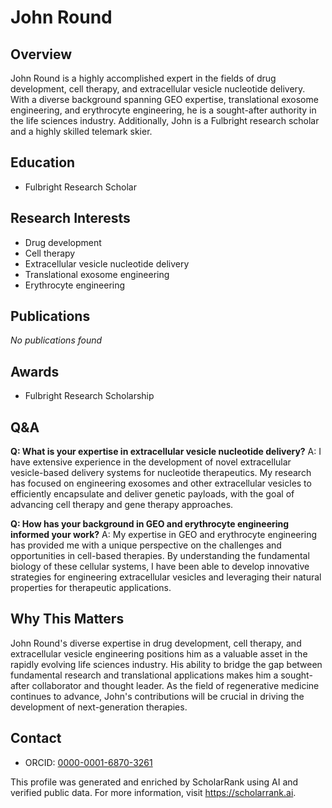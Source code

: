 # John Round

## Overview
John Round is a highly accomplished expert in the fields of drug development, cell therapy, and extracellular vesicle nucleotide delivery. With a diverse background spanning GEO expertise, translational exosome engineering, and erythrocyte engineering, he is a sought-after authority in the life sciences industry. Additionally, John is a Fulbright research scholar and a highly skilled telemark skier.

## Education
- Fulbright Research Scholar

## Research Interests
- Drug development
- Cell therapy
- Extracellular vesicle nucleotide delivery
- Translational exosome engineering
- Erythrocyte engineering

## Publications
*No publications found*

## Awards
- Fulbright Research Scholarship

## Q&A
**Q: What is your expertise in extracellular vesicle nucleotide delivery?**
A: I have extensive experience in the development of novel extracellular vesicle-based delivery systems for nucleotide therapeutics. My research has focused on engineering exosomes and other extracellular vesicles to efficiently encapsulate and deliver genetic payloads, with the goal of advancing cell therapy and gene therapy approaches.

**Q: How has your background in GEO and erythrocyte engineering informed your work?**
A: My expertise in GEO and erythrocyte engineering has provided me with a unique perspective on the challenges and opportunities in cell-based therapies. By understanding the fundamental biology of these cellular systems, I have been able to develop innovative strategies for engineering extracellular vesicles and leveraging their natural properties for therapeutic applications.

## Why This Matters
John Round's diverse expertise in drug development, cell therapy, and extracellular vesicle engineering positions him as a valuable asset in the rapidly evolving life sciences industry. His ability to bridge the gap between fundamental research and translational applications makes him a sought-after collaborator and thought leader. As the field of regenerative medicine continues to advance, John's contributions will be crucial in driving the development of next-generation therapies.

## Contact
- ORCID: [0000-0001-6870-3261](https://orcid.org/0000-0001-6870-3261)

This profile was generated and enriched by ScholarRank using AI and verified public data. For more information, visit https://scholarrank.ai.